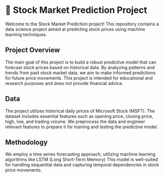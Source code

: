 # 🚀 Stock Market Prediction Project



Welcome to the Stock Market Prediction project! This repository contains a data science project aimed at predicting stock prices using machine learning techniques.

## Project Overview

The main goal of this project is to build a robust predictive model that can forecast stock prices based on historical data. By analyzing patterns and trends from past stock market data, we aim to make informed predictions for future price movements. This project is intended for educational and research purposes and does not provide financial advice.

## Data

The project utilizes historical  daily prices of Microsoft Stock (MSFT). The dataset includes essential features such as opening price, closing price, high, low, and trading volume. We preprocess the data and engineer relevant features to prepare it for training and testing the predictive model.

## Methodology

We employ a time series forecasting approach, utilizing machine learning algorithms like LSTM (Long Short-Term Memory) This model is well-suited for handling sequential data and capturing temporal dependencies in stock price movements.
